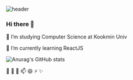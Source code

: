 ![header](https://capsule-render.vercel.app/api?type=waving&color=#FDC7EA&height=300&section=header&text=Soye%20Kwon&fontSize=70)


### Hi there 👋



🔭 I’m studying Computer Science at Kookmin Univ

🌱 I’m currently learning ReactJS

![Anurag's GitHub stats](https://github-readme-stats.vercel.app/api?username=soyekwon&theme=radical&show_icons=true)

👯 
🤔
💬
📫
😄 
⚡
✨


